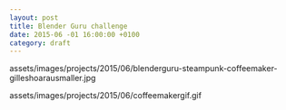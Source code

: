 ```yaml
---
layout: post
title: Blender Guru challenge
date: 2015-06 -01 16:00:00 +0100
category: draft
---
```


assets/images/projects/2015/06/blenderguru-steampunk-coffeemaker-gilleshoarausmaller.jpg

assets/images/projects/2015/06/coffeemakergif.gif
